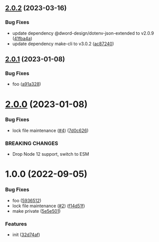 ## [2.0.2](https://github.com/dword-design/notion-get-property-id/compare/v2.0.1...v2.0.2) (2023-03-16)


### Bug Fixes

* update dependency @dword-design/dotenv-json-extended to v2.0.9 ([41fba4a](https://github.com/dword-design/notion-get-property-id/commit/41fba4a9eefbf6f306b3b03d5c3d3cde0f2bc9ac))
* update dependency make-cli to v3.0.2 ([ac87240](https://github.com/dword-design/notion-get-property-id/commit/ac87240994e6309e27c5bfb03e151f414e892889))

## [2.0.1](https://github.com/dword-design/notion-get-property-id/compare/v2.0.0...v2.0.1) (2023-01-08)


### Bug Fixes

* foo ([a91a328](https://github.com/dword-design/notion-get-property-id/commit/a91a328ad3bc173f8df8e7b1165b8a2b40a7b3f1))

# [2.0.0](https://github.com/dword-design/notion-get-property-id/compare/v1.0.0...v2.0.0) (2023-01-08)


### Bug Fixes

* lock file maintenance ([#4](https://github.com/dword-design/notion-get-property-id/issues/4)) ([7d0c626](https://github.com/dword-design/notion-get-property-id/commit/7d0c6266a658e891c01b718781e9fa20eb2f1e07))


### BREAKING CHANGES

* Drop Node 12 support, switch to ESM

# 1.0.0 (2022-09-05)


### Bug Fixes

* foo ([5936512](https://github.com/dword-design/notion-get-property-id/commit/5936512ec97fe6cf1c1f7aa71c71844df97669bf))
* lock file maintenance ([#2](https://github.com/dword-design/notion-get-property-id/issues/2)) ([f14d51f](https://github.com/dword-design/notion-get-property-id/commit/f14d51ff73278d6a2fedb69444f6ed4a88693d2b))
* make private ([5e5e501](https://github.com/dword-design/notion-get-property-id/commit/5e5e501f90e48c97d247a7e2d72c2cad45015fc8))


### Features

* init ([32d74af](https://github.com/dword-design/notion-get-property-id/commit/32d74afb65f7254448b02b6a2129aea33d410444))
